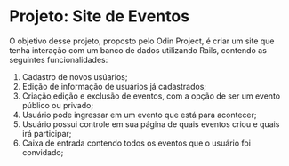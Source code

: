 # Projeto: Site de Eventos

O objetivo desse projeto, proposto pelo Odin Project, é criar um site que tenha interação com um banco de dados utilizando Rails, contendo as seguintes funcionalidades:
1. Cadastro de novos usúarios;
2. Edição de informação de usuários já cadastrados;
3. Criação,edição e exclusão de eventos, com a opção de ser um evento público ou privado;
4. Usuário pode ingressar em um evento que está para acontecer;
5. Usuário possui controle em sua página de quais eventos criou e quais irá participar;
6. Caixa de entrada contendo todos os eventos que o usuário foi convidado;
   